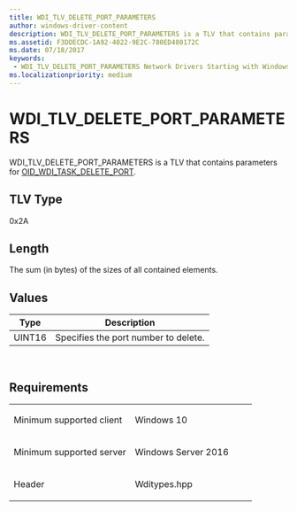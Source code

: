 ```yaml
---
title: WDI_TLV_DELETE_PORT_PARAMETERS
author: windows-driver-content
description: WDI_TLV_DELETE_PORT_PARAMETERS is a TLV that contains parameters for OID_WDI_TASK_DELETE_PORT.
ms.assetid: F3DDECDC-1A92-4022-9E2C-780ED480172C
ms.date: 07/18/2017 
keywords:
 - WDI_TLV_DELETE_PORT_PARAMETERS Network Drivers Starting with Windows Vista
ms.localizationpriority: medium
---
```


# WDI\_TLV\_DELETE\_PORT\_PARAMETERS


WDI\_TLV\_DELETE\_PORT\_PARAMETERS is a TLV that contains parameters for [OID\_WDI\_TASK\_DELETE\_PORT](https://msdn.microsoft.com/library/windows/hardware/dn925950).

## TLV Type


0x2A

## Length


The sum (in bytes) of the sizes of all contained elements.

## Values


| Type   | Description                          |
|--------|--------------------------------------|
| UINT16 | Specifies the port number to delete. |

 

Requirements
------------

<table>
<colgroup>
<col width="50%" />
<col width="50%" />
</colgroup>
<tbody>
<tr class="odd">
<td><p>Minimum supported client</p></td>
<td><p>Windows 10</p></td>
</tr>
<tr class="even">
<td><p>Minimum supported server</p></td>
<td><p>Windows Server 2016</p></td>
</tr>
<tr class="odd">
<td><p>Header</p></td>
<td>Wditypes.hpp</td>
</tr>
</tbody>
</table>

 

 




